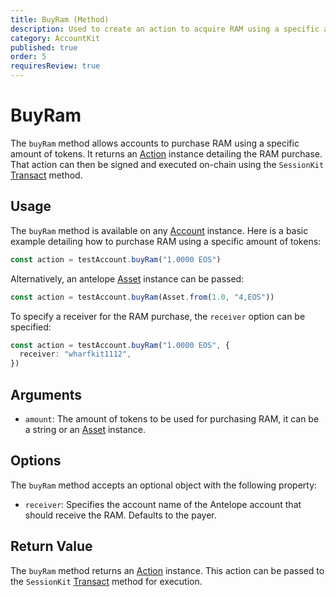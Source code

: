 ```yaml
---
title: BuyRam (Method)
description: Used to create an action to acquire RAM using a specific amount of tokens.
category: AccountKit
published: true
order: 5
requiresReview: true
---
```


# BuyRam

The `buyRam` method allows accounts to purchase RAM using a specific amount of tokens. It returns an [Action](/docs/antelope/action) instance detailing the RAM purchase. That action can then be signed and executed on-chain using the `SessionKit` [Transact](/docs/session-kit/transact) method.

## Usage

The `buyRam` method is available on any [Account](/docs/account-kit/account) instance. Here is a basic example detailing how to purchase RAM using a specific amount of tokens:

```typescript
const action = testAccount.buyRam("1.0000 EOS")
```

Alternatively, an antelope [Asset](/docs/antelope/asset) instance can be passed:

```typescript
const action = testAccount.buyRam(Asset.from(1.0, "4,EOS"))
```

To specify a receiver for the RAM purchase, the `receiver` option can be specified:

```typescript
const action = testAccount.buyRam("1.0000 EOS", {
  receiver: "wharfkit1112",
})
```

## Arguments

- `amount`: The amount of tokens to be used for purchasing RAM, it can be a string or an [Asset](/docs/antelope/asset) instance.

## Options

The `buyRam` method accepts an optional object with the following property:

- `receiver`: Specifies the account name of the Antelope account that should receive the RAM. Defaults to the payer.

## Return Value

The `buyRam` method returns an [Action](/docs/antelope/action) instance. This action can be passed to the `SessionKit` [Transact](/docs/session-kit/transact) method for execution.
